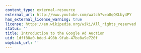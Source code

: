 ```yaml
---
content_type: external-resource
external_url: http://www.youtube.com/watch?v=a8qQXLby4PY
has_external_license_warning: true
license: https://en.wikipedia.org/wiki/All_rights_reserved
status: ''
title: Introduction to the Google Ad Auction
uid: 1dff88a0-bded-498b-9fab-47be8a9e720f
wayback_url: ''
---
```


